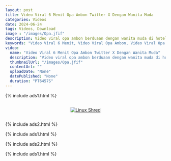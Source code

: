 ```yaml
---
layout: post
title: Video Viral 6 Menit Opa Ambon Twitter X Dengan Wanita Muda
categories: Videos
date: 2024-06-24
tags: Videos, Download
image : "/images/Opa.jfif"
description: Video viral opa ambon berduaan dengan wanita muda di hotel itu tersebar luas terutama di Twitter/X. Link video opa ambon mesum dengan wanita muda ini tersebar di sejumlah platform seperti Mediafire, Telegram, videy.co, doodstream, dan lain-lain"
keywords: "Video Viral 6 Menit, Video Viral Opa Ambon, Video Viral Opa Ambon Dengan Wanita Muda, Video Viral Opa Ambon di Twitter X"
video:
  name: "Video Viral 6 Menit Opa Ambon Twitter X Dengan Wanita Muda"
  description: "Video viral opa ambon berduaan dengan wanita muda di hotel itu tersebar luas terutama di Twitter/X. Link video opa ambon mesum dengan wanita muda ini tersebar di sejumlah platform seperti Mediafire, Telegram, videy.co, doodstream, dan lain-lain"
  thumbnailUrl: "/images/Opa.jfif"
  contentUrl: ""
  uploadDate: "None"
  datePublished: "None"
  duration: "PT6457S"
---
```

{% include ads1.html %}

<div class="separator" style="clear: both;">
    <a rel="nofollow" target="_blank" href="/watch-video-1.html?link=aHR0cHM6Ly9sb29rZXAuYmxvZ3Nwb3QuY29tLw==" style="display: block; padding: 1em 0; text-align: center;">
        <img src="{{ site.baseurl }}/images/video.webp" alt="Linux Shred" title="Linux Shred">
    </a>
</div>

{% include ads2.html %}

{% include ads1.html %}

{% include ads2.html %}

{% include ads1.html %}
